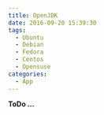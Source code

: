 ```yaml
---
title: OpenJDK
date: 2016-09-20 15:39:30
tags:
  - Ubuntu
  - Debian
  - Fedora
  - Centos
  - Opensuse
categories:
  - App
---
```


**ToDo ...**
